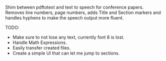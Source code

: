 Shim between pdftotext and text to speech for conference papers.
Removes line numbers, page numbers, adds Title and Section markers
and handles hyphens to make the speech output more fluent.

TODO:
- Make sure to not lose any text, currently font 8 is lost.
- Handle Math Expressions.
- Easily transfer created files.
- Create a simple UI that can let me jump to sections.